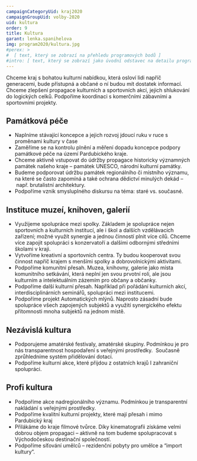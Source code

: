 ```yaml
---
campaignCategoryUid: kraj2020
campaignGroupUid: volby-2020
uid: kultura 
order: 9
title: Kultura
garant: lenka.spanihelova 
img: program2020/kultura.jpg
#perex: >
#  [ text, který se zobrazí na přehledu programových bodů ]
#intro: [ text, který se zobrazí jako úvodní odstavec na detailu programového bodu ]
---
```

Chceme kraj s bohatou kulturní nabídkou, která osloví lidi napříč generacemi, bude přístupná a občané o ní budou mít dostatek informací.
Chceme zlepšení propagace kulturních a sportovních akcí, jejich shlukování do logických celků.
Podpoříme koordinaci s komerčními zábavními a sportovními projekty.
 
## Památková péče
- Naplníme stávající koncepce a jejich rozvoj jdoucí ruku v ruce s proměnami kultury v čase
- Zaměříme se na kontrolu plnění a měření dopadu koncepce podpory památkové péče na území Pardubického kraje.
- Chceme aktivně vstupovat do údržby propagace historicky významných památek našeho kraje – památek UNESCO, národní kulturní památky.
- Budeme podporovat údržbu památek regionálního či místního významu, na které se často zapomíná a také ochrana dědictví minulých dekád – např. brutalistní architektury.
- Podpoříme vznik smysluplného diskursu na téma: staré vs. současné.

## Instituce muzeí, knihoven, galerií
- Využijeme spolupráce mezi spolky. Základem je spolupráce nejen sportovních a kulturních institucí, ale i škol a dalších vzdělávacích zařízení; možné využít synergie a jednou činností plnit více cílů. Chceme více zapojit spolupráci s konzervatoří a dalšími odbornými středními školami v kraji.
- Vytvoříme kreativní a sportovních centra. Ty budou kooperovat svou činnost napříč krajem s menšími spolky a dobrovolnickými aktivitami.
- Podpoříme komunitní přesah. Muzea, knihovny, galerie jako místa komunitního setkávání, která neplní jen svou prvotní roli, ale jsou kulturním a intelektuálním zázemím pro občany a občanky.
- Podpoříme další kulturní přesah. Například při pořádání kulturních akcí, interdisciplinárních seminářů, spolupráci mezi institucemi. 
- Podpoříme projekt Automatických mlýnů. Naprosto zásadní bude spolupráce všech zapojených subjektů a využití synergického efektu přítomnosti mnoha subjektů na jednom místě.

## Nezávislá kultura
- Podporujeme amatérské festivaly, amatérské skupiny. Podmínkou je pro nás transparentnost hospodaření s veřejnými prostředky.  Současně zprůhledníme systém přidělování dotací.
- Podpoříme kulturní akce, které přijdou z ostatních krajů I zahraniční spolupráci.

## Profi kultura
- Podpoříme akce nadregionálního významu. Podmínkou je transparentní nakládání s veřejnými prostředky.
- Podpoříme kvalitní kulturní projekty, které mají přesah i mimo Pardubický kraj
- Přilákáme do kraje filmové tvůrce. Díky kinematografii získáme velmi dobrou objem propagaci – aktivně na tom budeme spolupracovat s Východočeskou destinační společností.
- Podpoříme síťování umělců – rezidenční pobyty pro umělce a “import kultury”.

